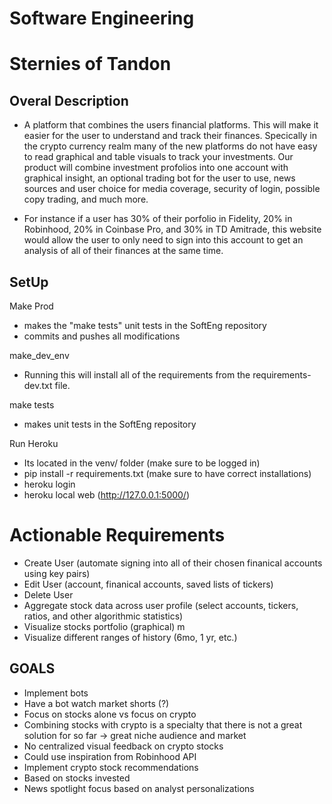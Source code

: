 # Software Engineering

# Sternies of Tandon

## Overal Description

  - A platform that combines the users financial platforms. This will make it easier for the user to understand and track their finances. Specically in the crypto currency realm many of the new platforms do not have easy to read graphical and table visuals to track your investments. Our product will combine investment profolios into one account with graphical insight, an optional trading bot for the user to use, news sources and user choice for media coverage, security of login, possible copy trading, and much more. 

  - For instance if a user has 30% of their porfolio in Fidelity, 20% in Robinhood, 20% in Coinbase Pro, and 30% in TD Amitrade, this website would allow the user to only need to sign into this account to get an analysis of all of their finances at the same time. 

## SetUp 

  Make Prod
  - makes the "make tests" unit tests in the SoftEng repository
  - commits and pushes all modifications

  make_dev_env
  - Running this will install all of the requirements from the requirements-dev.txt file.

  make tests 
  - makes unit tests in the SoftEng repository 

  Run Heroku 
  - Its located in the venv/ folder (make sure to be logged in)
  - pip install -r requirements.txt  (make sure to have correct installations)
  - heroku login 
  - heroku local web (http://127.0.0.1:5000/)

# Actionable Requirements
  - Create User (automate signing into all of their chosen finanical accounts using key pairs) 
  - Edit User (account, finanical accounts, saved lists of tickers) 
  - Delete User
  - Aggregate stock data across user profile (select accounts, tickers, ratios, and other algorithmic statistics)
  - Visualize stocks portfolio (graphical) m
  - Visualize different ranges of history (6mo, 1 yr, etc.)

## GOALS

   - Implement bots
   - Have a bot watch market shorts (?)
   - Focus on stocks alone vs focus on crypto
   - Combining stocks with crypto is a specialty that there is not a great solution for so far → great niche audience and market
   - No centralized visual feedback on crypto stocks
   - Could use inspiration from Robinhood API
   - Implement crypto stock recommendations
   - Based on stocks invested
   - News spotlight focus based on analyst personalizations
